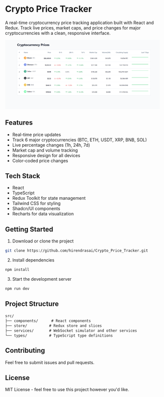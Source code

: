 
# Crypto Price Tracker

A real-time cryptocurrency price tracking application built with React and Redux. Track live prices, market caps, and price changes for major cryptocurrencies with a clean, responsive interface.

![Crypto Price Tracker Screenshot](./screenshot.png)

## Features

- Real-time price updates
- Track 6 major cryptocurrencies (BTC, ETH, USDT, XRP, BNB, SOL)
- Live percentage changes (1h, 24h, 7d)
- Market cap and volume tracking
- Responsive design for all devices
- Color-coded price changes

## Tech Stack

- React
- TypeScript
- Redux Toolkit for state management
- Tailwind CSS for styling
- Shadcn/UI components
- Recharts for data visualization

## Getting Started

1. Download or clone the project
```bash
git clone https://github.com/hirendrasai/Crypto_Price_Tracker.git
```

2. Install dependencies
```bash
npm install
```

3. Start the development server
```bash
npm run dev
```

## Project Structure

```
src/
├── components/      # React components
├── store/          # Redux store and slices
├── services/       # WebSocket simulator and other services
└── types/          # TypeScript type definitions
```

## Contributing

Feel free to submit issues and pull requests.

## License

MIT License - feel free to use this project however you'd like.
